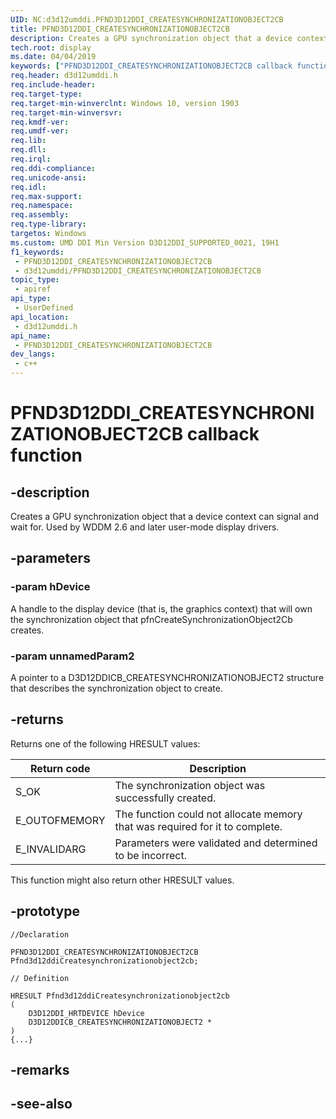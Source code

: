 ```yaml
---
UID: NC:d3d12umddi.PFND3D12DDI_CREATESYNCHRONIZATIONOBJECT2CB
title: PFND3D12DDI_CREATESYNCHRONIZATIONOBJECT2CB
description: Creates a GPU synchronization object that a device context can signal and wait for. Used by WDDM 2.6 and later user-mode display drivers.
tech.root: display
ms.date: 04/04/2019
keywords: ["PFND3D12DDI_CREATESYNCHRONIZATIONOBJECT2CB callback function"]
req.header: d3d12umddi.h
req.include-header: 
req.target-type: 
req.target-min-winverclnt: Windows 10, version 1903
req.target-min-winversvr: 
req.kmdf-ver: 
req.umdf-ver: 
req.lib: 
req.dll: 
req.irql: 
req.ddi-compliance: 
req.unicode-ansi: 
req.idl: 
req.max-support: 
req.namespace: 
req.assembly: 
req.type-library: 
targetos: Windows
ms.custom: UMD DDI Min Version D3D12DDI_SUPPORTED_0021, 19H1
f1_keywords:
 - PFND3D12DDI_CREATESYNCHRONIZATIONOBJECT2CB
 - d3d12umddi/PFND3D12DDI_CREATESYNCHRONIZATIONOBJECT2CB
topic_type:
 - apiref
api_type:
 - UserDefined
api_location:
 - d3d12umddi.h
api_name:
 - PFND3D12DDI_CREATESYNCHRONIZATIONOBJECT2CB
dev_langs:
 - c++
---
```


# PFND3D12DDI_CREATESYNCHRONIZATIONOBJECT2CB callback function


## -description

Creates a GPU synchronization object that a device context can signal and wait for. Used by WDDM 2.6 and later user-mode display drivers.

## -parameters

### -param hDevice

A handle to the display device (that is, the graphics context) that will own the synchronization object that pfnCreateSynchronizationObject2Cb creates.

### -param unnamedParam2

A pointer to a D3D12DDICB_CREATESYNCHRONIZATIONOBJECT2 structure that describes the synchronization object to create.

## -returns

Returns one of the following HRESULT values:

|Return code|Description|
|---|---|
|S_OK|The synchronization object was successfully created.|
|E_OUTOFMEMORY|The function could not allocate memory that was required for it to complete.|
|E_INVALIDARG|Parameters were validated and determined to be incorrect.|

This function might also return other HRESULT values.

## -prototype

```
//Declaration

PFND3D12DDI_CREATESYNCHRONIZATIONOBJECT2CB Pfnd3d12ddiCreatesynchronizationobject2cb; 

// Definition

HRESULT Pfnd3d12ddiCreatesynchronizationobject2cb 
(
	D3D12DDI_HRTDEVICE hDevice
	D3D12DDICB_CREATESYNCHRONIZATIONOBJECT2 *
)
{...}

```

## -remarks

## -see-also

